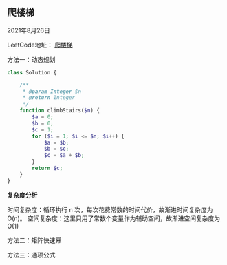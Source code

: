 ## 爬楼梯



2021年8月26日



LeetCode地址： [爬楼梯](https://leetcode-cn.com/leetbook/read/top-interview-questions-easy/xn854d/)



方法一：动态规划

```php
class Solution {

    /**
     * @param Integer $n
     * @return Integer
     */
    function climbStairs($n) {
        $a = 0;
        $b = 0;
        $c = 1;
        for ($i = 1; $i <= $n; $i++) { 
            $a = $b;
            $b = $c;
            $c = $a + $b;
        }
        return $c;
    }
}
```



**复杂度分析**

时间复杂度：循环执行 n 次，每次花费常数的时间代价，故渐进时间复杂度为 O(n)。
空间复杂度：这里只用了常数个变量作为辅助空间，故渐进空间复杂度为 O(1)



方法二：矩阵快速幂



方法三：通项公式